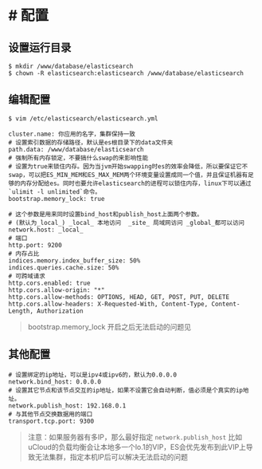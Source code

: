 # # 配置

## 设置运行目录
```
$ mkdir /www/database/elasticsearch
$ chown -R elasticsearch:elasticsearch /www/database/elasticsearch
```

## 编辑配置

```
$ vim /etc/elasticsearch/elasticsearch.yml
```
```
cluster.name: 你应用的名字，集群保持一致
# 设置索引数据的存储路径，默认是es根目录下的data文件夹
path.data: /www/database/elasticsearch
# 强制所有内存锁定，不要搞什么swap的来影响性能 
# 设置为true来锁住内存。因为当jvm开始swapping时es的效率会降低，所以要保证它不swap，可以把ES_MIN_MEM和ES_MAX_MEM两个环境变量设置成同一个值，并且保证机器有足够的内存分配给es。同时也要允许elasticsearch的进程可以锁住内存，linux下可以通过`ulimit -l unlimited`命令。 
bootstrap.memory_lock: true

# 这个参数是用来同时设置bind_host和publish_host上面两个参数。
# (默认为_local_) _local_ 本地访问  _site_ 局域网访问 _global_都可以访问
network.host: _local_
# 端口
http.port: 9200
# 内存占比
indices.memory.index_buffer_size: 50%
indices.queries.cache.size: 50%
# 可跨域请求
http.cors.enabled: true
http.cors.allow-origin: "*"
http.cors.allow-methods: OPTIONS, HEAD, GET, POST, PUT, DELETE
http.cors.allow-headers: X-Requested-With, Content-Type, Content-Length, Authorization
```

> bootstrap.memory_lock 开启之后无法启动的问题见



## 其他配置
```
# 设置绑定的ip地址，可以是ipv4或ipv6的，默认为0.0.0.0
network.bind_host: 0.0.0.0
# 设置其它节点和该节点交互的ip地址，如果不设置它会自动判断，值必须是个真实的ip地址。
network.publish_host: 192.168.0.1
# 与其他节点交换数据用的端口
transport.tcp.port: 9300  
```

> 注意：如果服务器有多IP，那么最好指定 `network.publish_host`
> 比如uCloud的负载均衡会让本地多一个lo.1的VIP，ES会优先发布到此VIP上导致无法集群，指定本机IP后可以解决无法启动的问题
